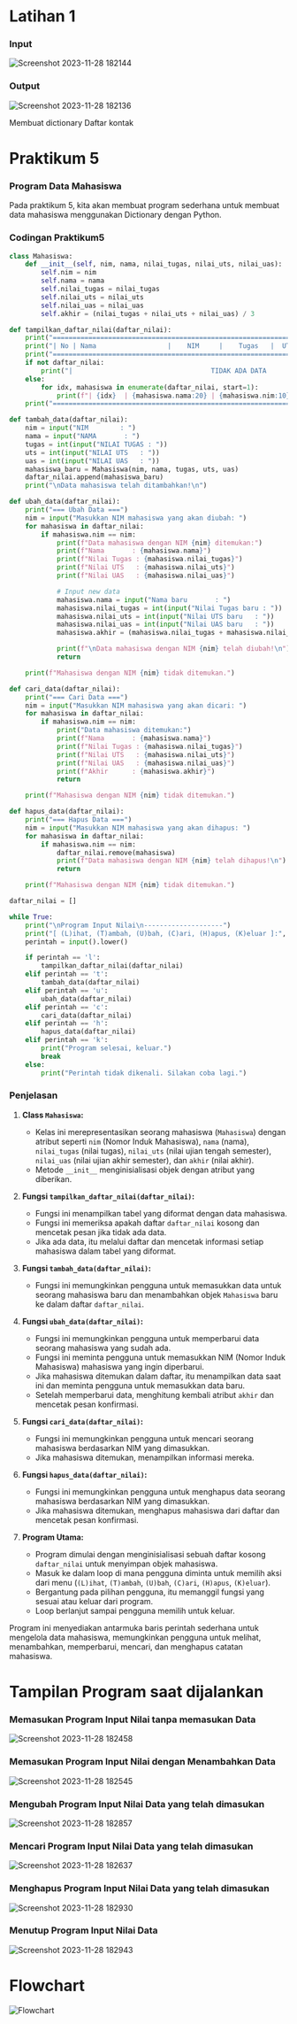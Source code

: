 # Latihan 1
### Input
![Screenshot 2023-11-28 182144](https://github.com/Pynixz/praktikum5/assets/147568964/d5d07b3f-3c80-4148-a95f-dfe502869734)
### Output
![Screenshot 2023-11-28 182136](https://github.com/Pynixz/praktikum5/assets/147568964/b9689ee6-706f-45ca-8916-f1ef88536b9b)

Membuat dictionary Daftar kontak

# Praktikum 5
### Program Data Mahasiswa

Pada praktikum 5, kita akan membuat program sederhana untuk membuat data mahasiswa menggunakan Dictionary dengan Python.

### Codingan Praktikum5

```python
class Mahasiswa:
    def __init__(self, nim, nama, nilai_tugas, nilai_uts, nilai_uas):
        self.nim = nim
        self.nama = nama
        self.nilai_tugas = nilai_tugas
        self.nilai_uts = nilai_uts
        self.nilai_uas = nilai_uas
        self.akhir = (nilai_tugas + nilai_uts + nilai_uas) / 3

def tampilkan_daftar_nilai(daftar_nilai):
    print("=====================================================================================")
    print("| No | Nama                  |    NIM     |    Tugas   |  UTS  |  UAS  |    Akhir   |")
    print("=====================================================================================")
    if not daftar_nilai:
        print("|                                   TIDAK ADA DATA                                  |")
    else:
        for idx, mahasiswa in enumerate(daftar_nilai, start=1):
            print(f"| {idx}  | {mahasiswa.nama:20} | {mahasiswa.nim:10} |  {mahasiswa.nilai_tugas:5}     |{mahasiswa.nilai_uts:5}  |{mahasiswa.nilai_uas:5}  |    {mahasiswa.akhir:5.2f}   |")
    print("=====================================================================================")

def tambah_data(daftar_nilai):
    nim = input("NIM        : ")
    nama = input("NAMA       : ")
    tugas = int(input("NILAI TUGAS : "))
    uts = int(input("NILAI UTS   : "))
    uas = int(input("NILAI UAS   : "))
    mahasiswa_baru = Mahasiswa(nim, nama, tugas, uts, uas)
    daftar_nilai.append(mahasiswa_baru)
    print("\nData mahasiswa telah ditambahkan!\n")

def ubah_data(daftar_nilai):
    print("=== Ubah Data ===")
    nim = input("Masukkan NIM mahasiswa yang akan diubah: ")
    for mahasiswa in daftar_nilai:
        if mahasiswa.nim == nim:
            print(f"Data mahasiswa dengan NIM {nim} ditemukan:")
            print(f"Nama       : {mahasiswa.nama}")
            print(f"Nilai Tugas : {mahasiswa.nilai_tugas}")
            print(f"Nilai UTS   : {mahasiswa.nilai_uts}")
            print(f"Nilai UAS   : {mahasiswa.nilai_uas}")

            # Input new data
            mahasiswa.nama = input("Nama baru       : ")
            mahasiswa.nilai_tugas = int(input("Nilai Tugas baru : "))
            mahasiswa.nilai_uts = int(input("Nilai UTS baru   : "))
            mahasiswa.nilai_uas = int(input("Nilai UAS baru   : "))
            mahasiswa.akhir = (mahasiswa.nilai_tugas + mahasiswa.nilai_uts + mahasiswa.nilai_uas) / 3

            print(f"\nData mahasiswa dengan NIM {nim} telah diubah!\n")
            return

    print(f"Mahasiswa dengan NIM {nim} tidak ditemukan.")

def cari_data(daftar_nilai):
    print("=== Cari Data ===")
    nim = input("Masukkan NIM mahasiswa yang akan dicari: ")
    for mahasiswa in daftar_nilai:
        if mahasiswa.nim == nim:
            print("Data mahasiswa ditemukan:")
            print(f"Nama       : {mahasiswa.nama}")
            print(f"Nilai Tugas : {mahasiswa.nilai_tugas}")
            print(f"Nilai UTS   : {mahasiswa.nilai_uts}")
            print(f"Nilai UAS   : {mahasiswa.nilai_uas}")
            print(f"Akhir      : {mahasiswa.akhir}")
            return

    print(f"Mahasiswa dengan NIM {nim} tidak ditemukan.")

def hapus_data(daftar_nilai):
    print("=== Hapus Data ===")
    nim = input("Masukkan NIM mahasiswa yang akan dihapus: ")
    for mahasiswa in daftar_nilai:
        if mahasiswa.nim == nim:
            daftar_nilai.remove(mahasiswa)
            print(f"Data mahasiswa dengan NIM {nim} telah dihapus!\n")
            return

    print(f"Mahasiswa dengan NIM {nim} tidak ditemukan.")

daftar_nilai = []

while True:
    print("\nProgram Input Nilai\n--------------------")
    print("[ (L)ihat, (T)ambah, (U)bah, (C)ari, (H)apus, (K)eluar ]:", end="")
    perintah = input().lower()

    if perintah == 'l':
        tampilkan_daftar_nilai(daftar_nilai)
    elif perintah == 't':
        tambah_data(daftar_nilai)
    elif perintah == 'u':
        ubah_data(daftar_nilai)
    elif perintah == 'c':
        cari_data(daftar_nilai)
    elif perintah == 'h':
        hapus_data(daftar_nilai)
    elif perintah == 'k':
        print("Program selesai, keluar.")
        break
    else:
        print("Perintah tidak dikenali. Silakan coba lagi.")
```
### Penjelasan

1. **Class `Mahasiswa`:**
   - Kelas ini merepresentasikan seorang mahasiswa (`Mahasiswa`) dengan atribut seperti `nim` (Nomor Induk Mahasiswa), `nama` (nama), `nilai_tugas` (nilai tugas), `nilai_uts` (nilai ujian tengah semester), `nilai_uas` (nilai ujian akhir semester), dan `akhir` (nilai akhir).
   - Metode `__init__` menginisialisasi objek dengan atribut yang diberikan.

2. **Fungsi `tampilkan_daftar_nilai(daftar_nilai)`:**
   - Fungsi ini menampilkan tabel yang diformat dengan data mahasiswa.
   - Fungsi ini memeriksa apakah daftar `daftar_nilai` kosong dan mencetak pesan jika tidak ada data.
   - Jika ada data, itu melalui daftar dan mencetak informasi setiap mahasiswa dalam tabel yang diformat.

3. **Fungsi `tambah_data(daftar_nilai)`:**
   - Fungsi ini memungkinkan pengguna untuk memasukkan data untuk seorang mahasiswa baru dan menambahkan objek `Mahasiswa` baru ke dalam daftar `daftar_nilai`.

4. **Fungsi `ubah_data(daftar_nilai)`:**
   - Fungsi ini memungkinkan pengguna untuk memperbarui data seorang mahasiswa yang sudah ada.
   - Fungsi ini meminta pengguna untuk memasukkan NIM (Nomor Induk Mahasiswa) mahasiswa yang ingin diperbarui.
   - Jika mahasiswa ditemukan dalam daftar, itu menampilkan data saat ini dan meminta pengguna untuk memasukkan data baru.
   - Setelah memperbarui data, menghitung kembali atribut `akhir` dan mencetak pesan konfirmasi.

5. **Fungsi `cari_data(daftar_nilai)`:**
   - Fungsi ini memungkinkan pengguna untuk mencari seorang mahasiswa berdasarkan NIM yang dimasukkan.
   - Jika mahasiswa ditemukan, menampilkan informasi mereka.

6. **Fungsi `hapus_data(daftar_nilai)`:**
   - Fungsi ini memungkinkan pengguna untuk menghapus data seorang mahasiswa berdasarkan NIM yang dimasukkan.
   - Jika mahasiswa ditemukan, menghapus mahasiswa dari daftar dan mencetak pesan konfirmasi.

7. **Program Utama:**
   - Program dimulai dengan menginisialisasi sebuah daftar kosong `daftar_nilai` untuk menyimpan objek mahasiswa.
   - Masuk ke dalam loop di mana pengguna diminta untuk memilih aksi dari menu (`(L)ihat`, `(T)ambah`, `(U)bah`, `(C)ari`, `(H)apus`, `(K)eluar`).
   - Bergantung pada pilihan pengguna, itu memanggil fungsi yang sesuai atau keluar dari program.
   - Loop berlanjut sampai pengguna memilih untuk keluar.

Program ini menyediakan antarmuka baris perintah sederhana untuk mengelola data mahasiswa, memungkinkan pengguna untuk melihat, menambahkan, memperbarui, mencari, dan menghapus catatan mahasiswa.

# Tampilan Program saat dijalankan

### Memasukan Program Input Nilai tanpa memasukan Data 
![Screenshot 2023-11-28 182458](https://github.com/Pynixz/praktikum5/assets/147568964/592962a8-c47c-4b01-91b3-0952d7993791)

### Memasukan Program Input Nilai dengan Menambahkan Data 
![Screenshot 2023-11-28 182545](https://github.com/Pynixz/praktikum5/assets/147568964/abcac787-f573-4877-9845-ea21b0c17283)

### Mengubah Program Input Nilai Data yang telah dimasukan
![Screenshot 2023-11-28 182857](https://github.com/Pynixz/praktikum5/assets/147568964/41df7a54-fdeb-432e-ae9b-1a102fc27905)

### Mencari Program Input Nilai Data yang telah dimasukan
![Screenshot 2023-11-28 182637](https://github.com/Pynixz/praktikum5/assets/147568964/e8491496-b1a3-4c43-873b-f0cedd41ff45)

### Menghapus Program Input Nilai Data yang telah dimasukan
![Screenshot 2023-11-28 182930](https://github.com/Pynixz/praktikum5/assets/147568964/2ed0cb71-6351-4079-a8b8-c602ffe29334)

### Menutup Program Input Nilai Data
![Screenshot 2023-11-28 182943](https://github.com/Pynixz/praktikum5/assets/147568964/705059e6-26f9-422b-8d5b-bc39c508fb10)


# Flowchart 
![Flowchart](https://github.com/Pynixz/praktikum5/assets/147568964/85b655bd-7f7b-4543-a6b6-0ca5ac1c392d)
